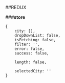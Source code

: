 ##REDUX

###**store**

```
{
    city: [],
    dropDownList: false,
    isFetching: false,
    filter: '',
    error: false,
    success: false,
    
    length: false,
    
    selectedCity: ''
}
```
